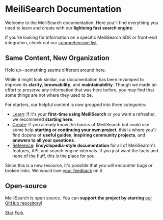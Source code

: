 # MeiliSearch Documentation

Welcome to the MeiliSearch documentation. Here you'll find everything you need to learn and create with our **lightning fast search engine**.

[<linkButton text="🔎 WHAT IS MEILISEARCH?"/>](/learn/what_is_meilisearch)

If you're looking for information on a specific MeiliSearch SDK or front-end integration, check out our [comprehensive list](/learn/what_is_meilisearch/sdks.md).

## Same Content, New Organization

Hold up--something seems different around here.

While it might look similar, our documentation has been revamped to improve its **clarity**, **browsability**, and **maintainability**. Though we made an effort to preserve any information that was here before, you may find that some things are not where they used to be.

For starters, our helpful content is now grouped into three categories:

- [Learn](/learn): If it's your **first-time using MeiliSearch** or you want a refresher, we recommend **starting here**.
- [Create](/create): If you already know the basics of MeiliSearch but could use some help **starting or continuing your own project**, this is where you'll find dozens of **useful guides**, **inspiring community projects**, and **answers to all your questions**.
- [Reference](/reference): **Encyclopedia-style documentation** for all of MeiliSearch's features, API, and search engine internals. If you just want the facts and none of the fluff, this is the place for you.

Since this is a new resource, it's possible that you will encounter bugs or broken links. We would love [your feedback](https://github.com/meilisearch/documentation/issues) on it.

## Open-source

MeiliSearch is open source. You can **support the project by starring** [our GitHub repository](https://github.com/meilisearch/MeiliSearch)!

<a class="github-button" href="https://github.com/meilisearch/MeiliSearch" data-icon="octicon-star" data-size="large" data-show-count="true" aria-label="Star meilisearch/MeiliSearch on GitHub">Star</a>
<a class="github-button" href="https://github.com/meilisearch/MeiliSearch/fork" data-icon="octicon-repo-forked" data-size="large" data-show-count="false" aria-label="Fork meilisearch/MeiliSearch on GitHub">Fork</a><!-- prettier-ignore
--><script async defer src="https://buttons.github.io/buttons.js"></script>